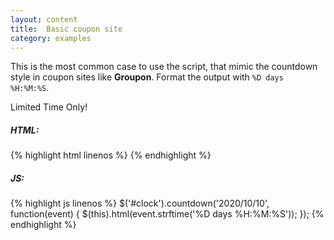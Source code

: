 ```yaml
---
layout: content
title:  Basic coupon site
category: examples
---
```

This is the most common case to use the script, that mimic the countdown style in coupon sites like **Groupon**. Format the output with `%D days %H:%M:%S`.

<div class="example-base">
  Limited Time Only!
  <span id="clock"></span>
</div>

<script type="text/javascript">
  // 15 days from now!
  var date = new Date(new Date().valueOf() + 15 * 24 * 60 * 60 * 1000);
  $('#clock').countdown(date, function(event) {
    $(this).html(event.strftime('%D days %H:%M:%S'));
  });
</script>

##### HTML:
{% highlight html linenos %}
<span id="clock"></span>
{% endhighlight %}

##### JS:
{% highlight js linenos %}
$('#clock').countdown('2020/10/10', function(event) {
  $(this).html(event.strftime('%D days %H:%M:%S'));
});
{% endhighlight %}
